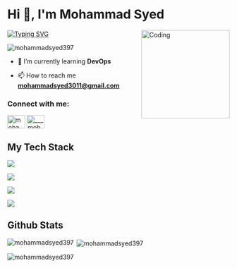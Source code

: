 <div>

<h1 align="left">Hi 👋, I'm Mohammad Syed</h1>
<img align="right" alt="Coding" width="200" src="https://liveimages.algoworks.com/new-algoworks/wp-content/uploads/2022/08/30161708/DevOps-min-min.gif">

<a href="https://git.io/typing-svg"><img src="https://readme-typing-svg.demolab.com?font=Roboto&size=25&pause=1000&color=4FAE4EEE&width=435&lines=Aspiring+DevOps+Enginner" alt="Typing SVG" /></a>

<p align="left"> <img src="https://komarev.com/ghpvc/?username=mohammadsyed397&label=Profile%20views&color=0e75b6&style=flat" alt="mohammadsyed397" /> </p>

- 🌱 I’m currently learning **DevOps**

- 📫 How to reach me **mohammadsyed3011@gmail.com**

<h3 align="left">Connect with me:</h3>
<p align="left">
<a href="https://linkedin.com/in/mohammadsyed97sd" target="blank"><img align="center" src="https://raw.githubusercontent.com/rahuldkjain/github-profile-readme-generator/master/src/images/icons/Social/linked-in-alt.svg" alt="mohammadsyed97sd" height="30" width="40" /></a>
<a href="https://instagram.com/___mohammad___syed" target="blank"><img align="center" src="https://raw.githubusercontent.com/rahuldkjain/github-profile-readme-generator/master/src/images/icons/Social/instagram.svg" alt="___mohammad___syed" height="30" width="40" /></a>
</p>

## My Tech Stack

 <div>
    <!------------ Cloud ----------------->
    <p >
      <a href="https://skillicons.dev">
        <img src="https://skillicons.dev/icons?i=aws,azure" />
      </a>
    </p>
    <!------------ Operating System ----------------->
    <p >
      <a href="https://skillicons.dev">
        <img src="https://skillicons.dev/icons?i=windows,linux" />
      </a>
    </p>
    <!------------ Languages ----------------->
    <p >
      <a href="https://skillicons.dev">
        <img src="https://skillicons.dev/icons?i=python,Java" />
      </a>
        <!---------------------- DevOps Tools ---------------------->
    <p >
      <a href="https://skillicons.dev">
        <img src="https://skillicons.dev/icons?i=terraform,prometheus,kubernetes,jenkins,grafana,git,github,docker,bitbucket,ansible" />
      </a>
    </p>
  </div>

## Github Stats


<p><img align="left" src="https://github-readme-stats.vercel.app/api/top-langs?username=mohammadsyed397&show_icons=true&locale=en&layout=compact" alt="mohammadsyed397" /></p>

<p>&nbsp;<img align="center" src="https://github-readme-stats.vercel.app/api?username=mohammadsyed397&show_icons=true&locale=en" alt="mohammadsyed397" /></p>

<p><img align="center" src="https://github-readme-streak-stats.herokuapp.com/?user=mohammadsyed397&" alt="mohammadsyed397" /></p>
